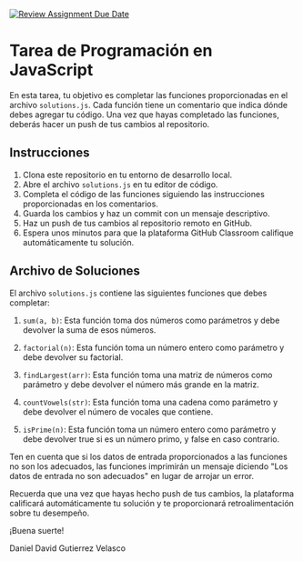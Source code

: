 [![Review Assignment Due Date](https://classroom.github.com/assets/deadline-readme-button-22041afd0340ce965d47ae6ef1cefeee28c7c493a6346c4f15d667ab976d596c.svg)](https://classroom.github.com/a/XT2GbrI_)
# Tarea de Programación en JavaScript

En esta tarea, tu objetivo es completar las funciones proporcionadas en el archivo `solutions.js`. Cada función tiene un comentario que indica dónde debes agregar tu código. Una vez que hayas completado las funciones, deberás hacer un push de tus cambios al repositorio.

## Instrucciones

1. Clona este repositorio en tu entorno de desarrollo local.
2. Abre el archivo `solutions.js` en tu editor de código.
3. Completa el código de las funciones siguiendo las instrucciones proporcionadas en los comentarios.
4. Guarda los cambios y haz un commit con un mensaje descriptivo.
5. Haz un push de tus cambios al repositorio remoto en GitHub.
6. Espera unos minutos para que la plataforma GitHub Classroom califique automáticamente tu solución.

## Archivo de Soluciones

El archivo `solutions.js` contiene las siguientes funciones que debes completar:

1. `sum(a, b)`: Esta función toma dos números como parámetros y debe devolver la suma de esos números.

2. `factorial(n)`: Esta función toma un número entero como parámetro y debe devolver su factorial.

3. `findLargest(arr)`: Esta función toma una matriz de números como parámetro y debe devolver el número más grande en la matriz.

4. `countVowels(str)`: Esta función toma una cadena como parámetro y debe devolver el número de vocales que contiene.

5. `isPrime(n)`: Esta función toma un número entero como parámetro y debe devolver true si es un número primo, y false en caso contrario.

Ten en cuenta que si los datos de entrada proporcionados a las funciones no son los adecuados, las funciones imprimirán un mensaje diciendo "Los datos de entrada no son adecuados" en lugar de arrojar un error.

Recuerda que una vez que hayas hecho push de tus cambios, la plataforma calificará automáticamente tu solución y te proporcionará retroalimentación sobre tu desempeño.

¡Buena suerte!

Daniel David Gutierrez Velasco
